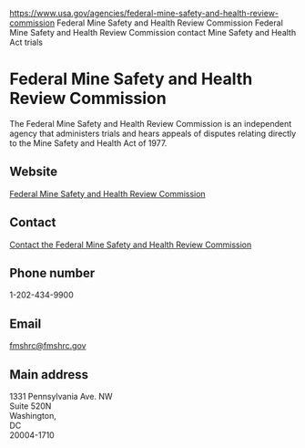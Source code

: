 

https://www.usa.gov/agencies/federal-mine-safety-and-health-review-commission
Federal Mine Safety and Health Review Commission
Federal Mine Safety and Health Review Commission contact
Mine Safety and Health Act trials

Federal Mine Safety and Health Review Commission
================================================

The Federal Mine Safety and Health Review Commission is an independent agency that administers trials and hears appeals of disputes relating directly to the Mine Safety and Health Act of 1977.

Website
-------

[Federal Mine Safety and Health Review Commission](https://www.fmshrc.gov/)

Contact
-------

[Contact the Federal Mine Safety and Health Review Commission](https://www.fmshrc.gov/content/contact-us)

Phone number
------------

1-202-434-9900

Email
-----

[fmshrc@fmshrc.gov](mailto:fmshrc@fmshrc.gov)

Main address
------------

1331 Pennsylvania Ave. NW  
Suite 520N  
Washington,  
DC  
20004-1710
